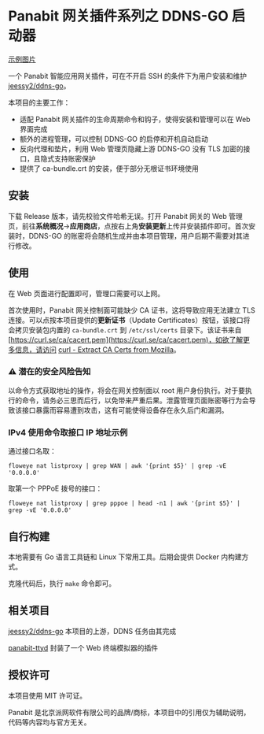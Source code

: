 # Panabit 网关插件系列之 DDNS-GO 启动器

[示例图片](./docs/demo.jpg)

一个 Panabit 智能应用网关插件，可在不开启 SSH 的条件下为用户安装和维护 [jeessy2/ddns-go](https://github.com/jeessy2/ddns-go)。

本项目的主要工作：

+ 适配 Panabit 网关插件的生命周期命令和钩子，使得安装和管理可以在 Web 界面完成
+ 额外的进程管理，可以控制 DDNS-GO 的启停和开机自动启动
+ 反向代理和垫片，利用 Web 管理页隐藏上游 DDNS-GO 没有 TLS 加密的接口，且隐式支持账密保护
+ 提供了 ca-bundle.crt 的安装，便于部分无根证书环境使用

## 安装

下载 Release 版本，请先校验文件哈希无误。打开 Panabit 网关的 Web 管理页，前往**系统概况**->**应用商店**，点按右上角**安装更新**上传并安装插件即可。首次安装时，DDNS-GO 的账密将会随机生成并由本项目管理，用户后期不需要对其进行修改。

## 使用

在 Web 页面进行配置即可，管理口需要可以上网。

首次使用时，Panabit 网关控制面可能缺少 CA 证书，这将导致应用无法建立 TLS 连接。可以点按本项目提供的**更新证书**（Update Certificates）按钮，该接口将会拷贝安装包内置的 `ca-bundle.crt` 到 `/etc/ssl/certs` 目录下。该证书来自 [https://curl.se/ca/cacert.pem](https://curl.se/ca/cacert.pem)，如欲了解更多信息，请访问 [curl - Extract CA Certs from Mozilla](https://curl.se/docs/caextract.html)。

### ⚠ 潜在的安全风险告知

以命令方式获取地址的操作，将会在网关控制面以 root 用户身份执行。对于要执行的命令，请务必三思而后行，以免带来严重后果。泄露管理页面账密等行为会导致该接口暴露而容易遭到攻击，这有可能使得设备存在永久后门和漏洞。

### IPv4 使用命令取接口 IP 地址示例

通过接口名取：

```
floweye nat listproxy | grep WAN | awk '{print $5}' | grep -vE '0.0.0.0'
```

取第一个 PPPoE 拨号的接口：

```
floweye nat listproxy | grep pppoe | head -n1 | awk '{print $5}' | grep -vE '0.0.0.0'
```

## 自行构建

本地需要有 Go 语言工具链和 Linux 下常用工具。后期会提供 Docker 内构建方式。

克隆代码后，执行 `make` 命令即可。

## 相关项目

[jeessy2/ddns-go](https://github.com/jeessy2/ddns-go) 本项目的上游，DDNS 任务由其完成

[panabit-ttyd](https://github.com/szu17dmy/panabit-ttyd) 封装了一个 Web 终端模拟器的插件

## 授权许可

本项目使用 MIT 许可证。

Panabit 是北京派网软件有限公司的品牌/商标，本项目中的引用仅为辅助说明，代码等内容均与官方无关。
